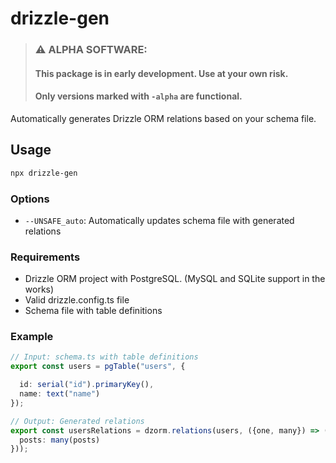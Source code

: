 # drizzle-gen

>### ⚠️ **ALPHA SOFTWARE**: 
>#### This package is in early development. Use at your own risk.
>#### Only versions marked with `-alpha` are functional.

Automatically generates Drizzle ORM relations based on your schema file.

## Usage




```bash
npx drizzle-gen
```

### Options

- `--UNSAFE_auto`: Automatically updates schema file with generated relations

### Requirements
- Drizzle ORM project with PostgreSQL. (MySQL and SQLite support in the works)
- Valid drizzle.config.ts file
- Schema file with table definitions

### Example

```typescript
// Input: schema.ts with table definitions
export const users = pgTable("users", {

  id: serial("id").primaryKey(),
  name: text("name")
});

// Output: Generated relations
export const usersRelations = dzorm.relations(users, ({one, many}) => ({
  posts: many(posts)
}));
```


